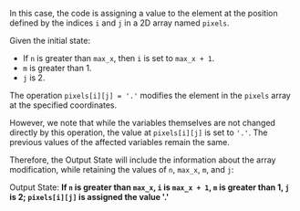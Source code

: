 In this case, the code is assigning a value to the element at the position defined by the indices `i` and `j` in a 2D array named `pixels`. 

Given the initial state:
- If `n` is greater than `max_x`, then `i` is set to `max_x + 1`.
- `m` is greater than 1.
- `j` is 2.

The operation `pixels[i][j] = '.'` modifies the element in the `pixels` array at the specified coordinates. 

However, we note that while the variables themselves are not changed directly by this operation, the value at `pixels[i][j]` is set to `'.'`. The previous values of the affected variables remain the same.

Therefore, the Output State will include the information about the array modification, while retaining the values of `n`, `max_x`, `m`, and `j`:

Output State: **If `n` is greater than `max_x`, `i` is `max_x + 1`, `m` is greater than 1, `j` is 2; `pixels[i][j]` is assigned the value '.'**